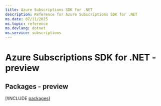 ```yaml
---
title: Azure Subscriptions SDK for .NET
description: Reference for Azure Subscriptions SDK for .NET
ms.date: 07/11/2025
ms.topic: reference
ms.devlang: dotnet
ms.service: subscriptions
---
```

# Azure Subscriptions SDK for .NET - preview
## Packages - preview
[!INCLUDE [packages](subscriptions-index.md)]
